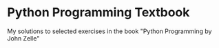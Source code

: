 # Python Programming Textbook

My solutions to selected exercises in the book "Python Programming by John Zelle"
